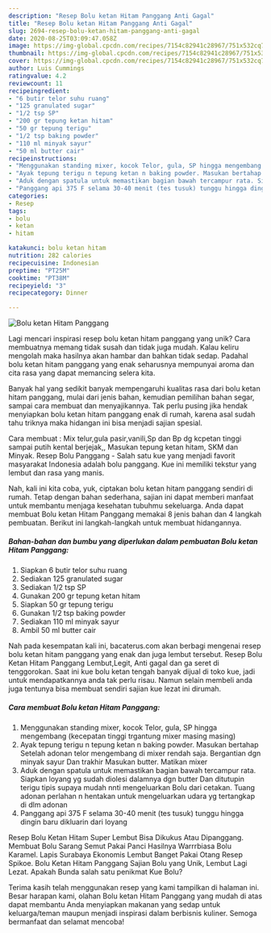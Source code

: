 ```yaml
---
description: "Resep Bolu ketan Hitam Panggang Anti Gagal"
title: "Resep Bolu ketan Hitam Panggang Anti Gagal"
slug: 2694-resep-bolu-ketan-hitam-panggang-anti-gagal
date: 2020-08-25T03:09:47.058Z
image: https://img-global.cpcdn.com/recipes/7154c82941c28967/751x532cq70/bolu-ketan-hitam-panggang-foto-resep-utama.jpg
thumbnail: https://img-global.cpcdn.com/recipes/7154c82941c28967/751x532cq70/bolu-ketan-hitam-panggang-foto-resep-utama.jpg
cover: https://img-global.cpcdn.com/recipes/7154c82941c28967/751x532cq70/bolu-ketan-hitam-panggang-foto-resep-utama.jpg
author: Luis Cummings
ratingvalue: 4.2
reviewcount: 11
recipeingredient:
- "6 butir telor suhu ruang"
- "125 granulated sugar"
- "1/2 tsp SP"
- "200 gr tepung ketan hitam"
- "50 gr tepung terigu"
- "1/2 tsp baking powder"
- "110 ml minyak sayur"
- "50 ml butter cair"
recipeinstructions:
- "Menggunakan standing mixer, kocok Telor, gula, SP hingga mengembang (kecepatan tinggi trgantung mixer masing masing)"
- "Ayak tepung terigu n tepung ketan n baking powder. Masukan bertahap Setelah adonan telor mengembang di mixer rendah saja. Bergantian dgn minyak sayur Dan trakhir Masukan butter. Matikan mixer"
- "Aduk dengan spatula untuk memastikan bagian bawah tercampur rata. Siapkan loyang yg sudah diolesi dalamnya dgn butter Dan ditutupin terigu tipis supaya mudah nnti mengeluarkan Bolu dari cetakan. Tuang adonan perlahan n hentakan untuk mengeluarkan udara yg tertangkap di dlm adonan"
- "Panggang api 375 F selama 30-40 menit (tes tusuk) tunggu hingga dingin baru dikluarin dari loyang"
categories:
- Resep
tags:
- bolu
- ketan
- hitam

katakunci: bolu ketan hitam 
nutrition: 282 calories
recipecuisine: Indonesian
preptime: "PT25M"
cooktime: "PT38M"
recipeyield: "3"
recipecategory: Dinner

---
```



![Bolu ketan Hitam Panggang](https://img-global.cpcdn.com/recipes/7154c82941c28967/751x532cq70/bolu-ketan-hitam-panggang-foto-resep-utama.jpg)

Lagi mencari inspirasi resep bolu ketan hitam panggang yang unik? Cara membuatnya memang tidak susah dan tidak juga mudah. Kalau keliru mengolah maka hasilnya akan hambar dan bahkan tidak sedap. Padahal bolu ketan hitam panggang yang enak seharusnya mempunyai aroma dan cita rasa yang dapat memancing selera kita.

Banyak hal yang sedikit banyak mempengaruhi kualitas rasa dari bolu ketan hitam panggang, mulai dari jenis bahan, kemudian pemilihan bahan segar, sampai cara membuat dan menyajikannya. Tak perlu pusing jika hendak menyiapkan bolu ketan hitam panggang enak di rumah, karena asal sudah tahu triknya maka hidangan ini bisa menjadi sajian spesial.

Cara membuat : Mix telur,gula pasir,vanili,Sp dan Bp dg kcpetan tinggi sampai putih kental berjejak,, Masukan tepung ketan hitam, SKM dan Minyak. Resep Bolu Panggang - Salah satu kue yang menjadi favorit masyarakat Indonesia adalah bolu panggang. Kue ini memiliki tekstur yang lembut dan rasa yang manis.


Nah, kali ini kita coba, yuk, ciptakan bolu ketan hitam panggang sendiri di rumah. Tetap dengan bahan sederhana, sajian ini dapat memberi manfaat untuk membantu menjaga kesehatan tubuhmu sekeluarga. Anda dapat membuat Bolu ketan Hitam Panggang memakai 8 jenis bahan dan 4 langkah pembuatan. Berikut ini langkah-langkah untuk membuat hidangannya.

<!--inarticleads1-->

##### Bahan-bahan dan bumbu yang diperlukan dalam pembuatan Bolu ketan Hitam Panggang:

1. Siapkan 6 butir telor suhu ruang
1. Sediakan 125 granulated sugar
1. Sediakan 1/2 tsp SP
1. Gunakan 200 gr tepung ketan hitam
1. Siapkan 50 gr tepung terigu
1. Gunakan 1/2 tsp baking powder
1. Sediakan 110 ml minyak sayur
1. Ambil 50 ml butter cair


Nah pada kesempatan kali ini, bacaterus.com akan berbagi mengenai resep bolu ketan hitam panggang yang enak dan juga lembut tersebut. Resep Bolu Ketan Hitam Panggang Lembut,Legit, Anti gagal dan ga seret di tenggorokan. Saat ini kue bolu ketan tengah banyak dijual di toko kue, jadi untuk mendapatkannya anda tak perlu risau. Namun selain membeli anda juga tentunya bisa membuat sendiri sajian kue lezat ini dirumah. 

<!--inarticleads2-->

##### Cara membuat Bolu ketan Hitam Panggang:

1. Menggunakan standing mixer, kocok Telor, gula, SP hingga mengembang (kecepatan tinggi trgantung mixer masing masing)
1. Ayak tepung terigu n tepung ketan n baking powder. Masukan bertahap Setelah adonan telor mengembang di mixer rendah saja. Bergantian dgn minyak sayur Dan trakhir Masukan butter. Matikan mixer
1. Aduk dengan spatula untuk memastikan bagian bawah tercampur rata. Siapkan loyang yg sudah diolesi dalamnya dgn butter Dan ditutupin terigu tipis supaya mudah nnti mengeluarkan Bolu dari cetakan. Tuang adonan perlahan n hentakan untuk mengeluarkan udara yg tertangkap di dlm adonan
1. Panggang api 375 F selama 30-40 menit (tes tusuk) tunggu hingga dingin baru dikluarin dari loyang


Resep Bolu Ketan Hitam Super Lembut Bisa Dikukus Atau Dipanggang. Membuat Bolu Sarang Semut Pakai Panci Hasilnya Warrrbiasa Bolu Karamel. Lapis Surabaya Ekonomis Lembut Banget Pakai Otang Resep Spikoe. Bolu Ketan Hitam Panggang Sajian Bolu yang Unik, Lembut Lagi Lezat. Apakah Bunda salah satu penikmat Kue Bolu? 

Terima kasih telah menggunakan resep yang kami tampilkan di halaman ini. Besar harapan kami, olahan Bolu ketan Hitam Panggang yang mudah di atas dapat membantu Anda menyiapkan makanan yang sedap untuk keluarga/teman maupun menjadi inspirasi dalam berbisnis kuliner. Semoga bermanfaat dan selamat mencoba!
